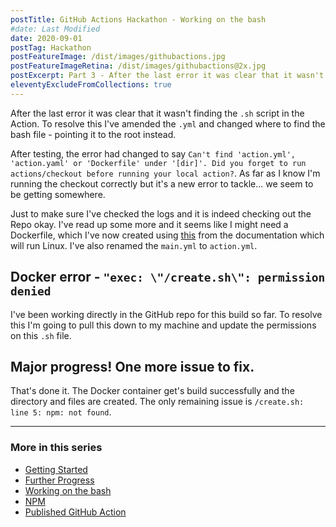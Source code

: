 ```yaml
---
postTitle: GitHub Actions Hackathon - Working on the bash
#date: Last Modified
date: 2020-09-01
postTag: Hackathon
postFeatureImage: /dist/images/githubactions.jpg
postFeatureImageRetina: /dist/images/githubactions@2x.jpg
postExcerpt: Part 3 - After the last error it was clear that it wasn't finding the `.sh` script in the Action. To resolve this I've amended the `.yml` and changed where to find the bash file - pointing it to the root instead. 
eleventyExcludeFromCollections: true
---
```


After the last error it was clear that it wasn't finding the `.sh` script in the Action. To resolve this I've amended the `.yml` and changed where to find the bash file - pointing it to the root instead. 

After testing, the error had changed to say `Can't find 'action.yml', 'action.yaml' or 'Dockerfile' under '[dir]'. Did you forget to run actions/checkout before running your local action?`. As far as I know I'm running the checkout correctly but it's a new error to tackle... we seem to be getting somewhere.

Just to make sure I've checked the logs and it is indeed checking out the Repo okay. I've read up some more and it seems like I might need a Dockerfile, which I've now created using [this](https://docs.github.com/en/actions/creating-actions/creating-a-docker-container-action) from the documentation which will run Linux. I've also renamed the `main.yml` to `action.yml`. 

## Docker error - `"exec: \"/create.sh\": permission denied`

I've been working directly in the GitHub repo for this build so far. To resolve this I'm going to pull this down to my machine and update the permissions on this `.sh` file.

## Major progress! One more issue to fix.

That's done it. The Docker container get's build successfully and the directory and files are created. The only remaining issue is `/create.sh: line 5: npm: not found`.

---

### More in this series

<div class="toc">
    <ul>
        <li><a href="/blog/github-actions-hackathon/getting-started/">Getting Started</a>
        <li><a href="/blog/github-actions-hackathon/further-progress/">Further Progress</a>
        <li class="toc__this"><a href="#">Working on the bash</a>
        <li><a href="/blog/github-actions-hackathon/npm/">NPM</a>
        <li><a href="/blog/github-actions-hackathon/create-eleventy-site-action/">Published GitHub Action</a>
    </ul>
</div>